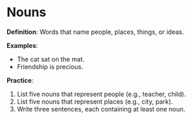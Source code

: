 # Nouns

**Definition**: Words that name people, places, things, or ideas.

**Examples**:

- The cat sat on the mat.
- Friendship is precious.

**Practice**:

1. List five nouns that represent people (e.g., teacher, child).
2. List five nouns that represent places (e.g., city, park).
3. Write three sentences, each containing at least one noun.
